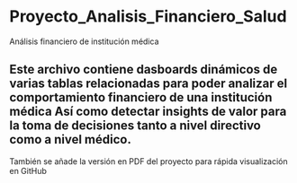 # Proyecto_Analisis_Financiero_Salud
Análisis financiero de institución médica

Este archivo contiene dasboards dinámicos de varias tablas relacionadas para poder analizar el comportamiento financiero de una institución médica
Así como detectar insights de valor para la toma de decisiones tanto a nivel directivo como a nivel médico.
----
También se añade la versión en PDF del proyecto para rápida visualización en GitHub